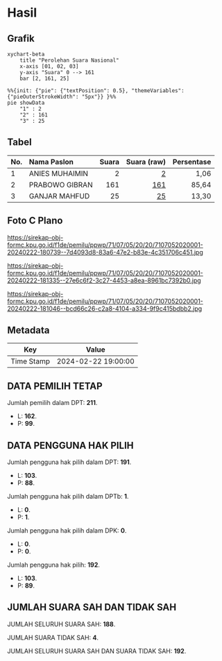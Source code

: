 # Hasil

## Grafik

```mermaid
xychart-beta
    title "Perolehan Suara Nasional"
    x-axis [01, 02, 03]
    y-axis "Suara" 0 --> 161
    bar [2, 161, 25]
```

```mermaid
%%{init: {"pie": {"textPosition": 0.5}, "themeVariables": {"pieOuterStrokeWidth": "5px"}} }%%
pie showData
    "1" : 2
    "2" : 161
    "3" : 25
```

## Tabel

| No. | Nama Paslon    | Suara | Suara (raw) | Persentase |
|:--- |:-------------- | -----:| -----------:| ----------:|
| 1   | ANIES MUHAIMIN | 2     | [2][p-1]    | 1,06       |
| 2   | PRABOWO GIBRAN | 161   | [161][p-2]  | 85,64      |
| 3   | GANJAR MAHFUD  | 25    | [25][p-3]   | 13,30      |


[p-1]: https://github.com/gigit-pemilu/pemilu-2024/blob/main/pilpres/hitung-suara/sub/71-sulawesi-utara/sub/07-minahasa-tenggara/sub/05-tombatu/sub/2020-tonsawang-satu/sub/001-tps/sub/paslon-1.txt
[p-2]: https://github.com/gigit-pemilu/pemilu-2024/blob/main/pilpres/hitung-suara/sub/71-sulawesi-utara/sub/07-minahasa-tenggara/sub/05-tombatu/sub/2020-tonsawang-satu/sub/001-tps/sub/paslon-2.txt
[p-3]: https://github.com/gigit-pemilu/pemilu-2024/blob/main/pilpres/hitung-suara/sub/71-sulawesi-utara/sub/07-minahasa-tenggara/sub/05-tombatu/sub/2020-tonsawang-satu/sub/001-tps/sub/paslon-3.txt

## Foto C Plano

https://sirekap-obj-formc.kpu.go.id/f1de/pemilu/ppwp/71/07/05/20/20/7107052020001-20240222-180739--7d4093d8-83a6-47e2-b83e-4c351706c451.jpg

https://sirekap-obj-formc.kpu.go.id/f1de/pemilu/ppwp/71/07/05/20/20/7107052020001-20240222-181335--27e6c6f2-3c27-4453-a8ea-8961bc7392b0.jpg

https://sirekap-obj-formc.kpu.go.id/f1de/pemilu/ppwp/71/07/05/20/20/7107052020001-20240222-181046--bcd66c26-c2a8-4104-a334-9f9c415bdbb2.jpg


## Metadata

| Key        | Value               |
| ---------- | ------------------- |
| Time Stamp | 2024-02-22 19:00:00 |


## DATA PEMILIH TETAP

Jumlah pemilih dalam DPT: **211**.
 * L: **162**.
 * P: **99**.

## DATA PENGGUNA HAK PILIH

Jumlah pengguna hak pilih dalam DPT: **191**.
 * L: **103**.
 * P: **88**.

Jumlah pengguna hak pilih dalam DPTb: **1**.
 * L: **0**.
 * P: **1**.

Jumlah pengguna hak pilih dalam DPK: **0**.
 * L: **0**.
 * P: **0**.

Jumlah pengguna hak pilih: **192**.
 * L: **103**.
 * P: **89**.

## JUMLAH SUARA SAH DAN TIDAK SAH

JUMLAH SELURUH SUARA SAH: **188**.

JUMLAH SUARA TIDAK SAH: **4**.

JUMLAH SELURUH SUARA SAH DAN SUARA TIDAK SAH: **192**.


